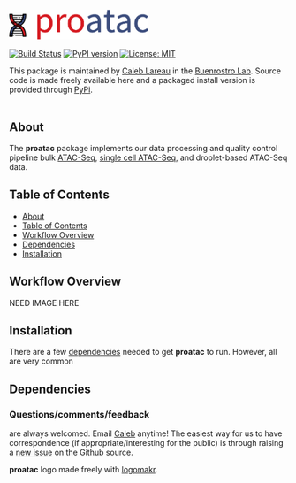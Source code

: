 <p align="left">
  <br><br><br>
  <img src="media/logo.png" width="50%"/>
</p>

[![Build Status](https://travis-ci.org/buenrostrolab/proatac.svg?branch=master)](https://travis-ci.org/buenrostrolab/proatac)
[![PyPI version](https://badge.fury.io/py/proatac.svg)](https://badge.fury.io/py/proatac)
[![License: MIT](https://img.shields.io/badge/License-MIT-blue.svg)](https://opensource.org/licenses/MIT)

This package is maintained by [Caleb Lareau](mailto:caleblareau@g.harvard.edu) in the
[Buenrostro Lab](https://buenrostrolab.com). Source code is made freely available here
and a packaged install version is provided through [PyPi](https://pypi.python.org/pypi/proatac/).
<br><br>

## About<a name="about"></a>
The **proatac** package implements our data processing and quality control pipeline bulk
[ATAC-Seq](http://www.nature.com/nmeth/journal/v10/n12/full/nmeth.2688.html),
[single cell ATAC-Seq](http://www.nature.com/nature/journal/v523/n7561/full/nature14590.html),
and droplet-based ATAC-Seq data. 

## Table of Contents<a name="toc"></a>
- [About](#about)
- [Table of Contents](#toc)
- [Workflow Overview](#werk)
- [Dependencies](#dependencies)
- [Installation](#installation)

## Workflow Overview<a name="werk"></a>
NEED IMAGE HERE

## Installation<a name="installation"></a>
There are a few [dependencies](#dependencies) needed to get **proatac** to run. However,
all are very common 


## Dependencies<a name="dependencies"></a>




### Questions/comments/feedback
are always welcomed. Email [Caleb](mailto:caleblareau@g.harvard.edu) anytime! 
The easiest way for us to have correspondence (if appropriate/interesting
for the public) is through raising a [new issue](https://github.com/buenrostrolab/proatac/issues/new)
on the Github source. 


**proatac** logo made freely with [logomakr](https://logomakr.com/).
<br><br><br>